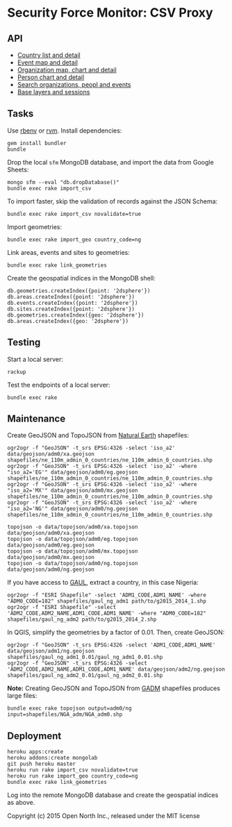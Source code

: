 # Security Force Monitor: CSV Proxy

## API

* [Country list and detail](/docs/countries.md)
* [Event map and detail](/docs/events.md)
* [Organization map, chart and detail](/docs/organizations.md)
* [Person chart and detail](/docs/people.md)
* [Search organizations, peopl and events](/docs/search.md)
* [Base layers and sessions](/docs/miscellaneous.md)

## Tasks

Use [rbenv](https://github.com/sstephenson/rbenv) or [rvm](https://rvm.io/). Install dependencies:

    gem install bundler
    bundle

Drop the local `sfm` MongoDB database, and import the data from Google Sheets:

    mongo sfm --eval "db.dropDatabase()"
    bundle exec rake import_csv

To import faster, skip the validation of records against the JSON Schema:

    bundle exec rake import_csv novalidate=true

Import geometries:

    bundle exec rake import_geo country_code=ng

Link areas, events and sites to geometries:

    bundle exec rake link_geometries

Create the geospatial indices in the MongoDB shell:

    db.geometries.createIndex({point: '2dsphere'})
    db.areas.createIndex({point: '2dsphere'})
    db.events.createIndex({point: '2dsphere'})
    db.sites.createIndex({point: '2dsphere'})
    db.geometries.createIndex({geo: '2dsphere'})
    db.areas.createIndex({geo: '2dsphere'})

## Testing

Start a local server:

    rackup

Test the endpoints of a local server:

    bundle exec rake

## Maintenance

Create GeoJSON and TopoJSON from [Natural Earth](http://www.naturalearthdata.com/downloads/110m-cultural-vectors/) shapefiles:

    ogr2ogr -f "GeoJSON" -t_srs EPSG:4326 -select 'iso_a2' data/geojson/adm0/xa.geojson shapefiles/ne_110m_admin_0_countries/ne_110m_admin_0_countries.shp
    ogr2ogr -f "GeoJSON" -t_srs EPSG:4326 -select 'iso_a2' -where "iso_a2='EG'" data/geojson/adm0/eg.geojson shapefiles/ne_110m_admin_0_countries/ne_110m_admin_0_countries.shp
    ogr2ogr -f "GeoJSON" -t_srs EPSG:4326 -select 'iso_a2' -where "iso_a2='MX'" data/geojson/adm0/mx.geojson shapefiles/ne_110m_admin_0_countries/ne_110m_admin_0_countries.shp
    ogr2ogr -f "GeoJSON" -t_srs EPSG:4326 -select 'iso_a2' -where "iso_a2='NG'" data/geojson/adm0/ng.geojson shapefiles/ne_110m_admin_0_countries/ne_110m_admin_0_countries.shp

    topojson -o data/topojson/adm0/xa.topojson data/geojson/adm0/xa.geojson
    topojson -o data/topojson/adm0/eg.topojson data/geojson/adm0/eg.geojson
    topojson -o data/topojson/adm0/mx.topojson data/geojson/adm0/mx.geojson
    topojson -o data/topojson/adm0/ng.topojson data/geojson/adm0/ng.geojson

If you have access to [GAUL](http://www.fao.org/geonetwork/srv/en/metadata.show?id=12691), extract a country, in this case Nigeria:

    ogr2ogr -f "ESRI Shapefile" -select 'ADM1_CODE,ADM1_NAME' -where "ADM0_CODE=182" shapefiles/gaul_ng_adm1 path/to/g2015_2014_1.shp
    ogr2ogr -f "ESRI Shapefile" -select 'ADM2_CODE,ADM2_NAME,ADM1_CODE,ADM1_NAME' -where "ADM0_CODE=182" shapefiles/gaul_ng_adm2 path/to/g2015_2014_2.shp

In QGIS, simplify the geometries by a factor of 0.01. Then, create GeoJSON:

    ogr2ogr -f "GeoJSON" -t_srs EPSG:4326 -select 'ADM1_CODE,ADM1_NAME' data/geojson/adm1/ng.geojson shapefiles/gaul_ng_adm1_0.01/gaul_ng_adm1_0.01.shp
    ogr2ogr -f "GeoJSON" -t_srs EPSG:4326 -select 'ADM2_CODE,ADM2_NAME,ADM1_CODE,ADM1_NAME' data/geojson/adm2/ng.geojson shapefiles/gaul_ng_adm2_0.01/gaul_ng_adm2_0.01.shp

**Note:** Creating GeoJSON and TopoJSON from [GADM](http://www.gadm.org/country) shapefiles produces large files:

    bundle exec rake topojson output=adm0/ng input=shapefiles/NGA_adm/NGA_adm0.shp

## Deployment

    heroku apps:create
    heroku addons:create mongolab
    git push heroku master
    heroku run rake import_csv novalidate=true
    heroku run rake import_geo country_code=ng
    bundle exec rake link_geometries

Log into the remote MongoDB database and create the geospatial indices as above.

Copyright (c) 2015 Open North Inc., released under the MIT license
